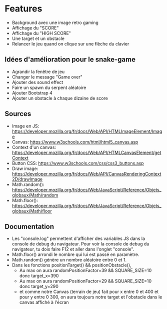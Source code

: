 
# Features

- Background avec une image retro gaming
- Affichage du "SCORE"
- Affichage du "HIGH SCORE"
- Une target et un obstacle
- Relancer le jeu quand on clique sur une flèche du clavier

## Idées d'amélioration pour le snake-game

- Agrandir la fenêtre de jeu
- Changer le message "Game over"
- Ajouter des sound effect
- Faire un spawn du serpent aléatoire
- Ajouter Bootstrap 4
- Ajouter un obstacle à chaque dizaine de score

## Sources

- Image en JS: https://developer.mozilla.org/fr/docs/Web/API/HTMLImageElement/Image
- Canvas: https://www.w3schools.com/html/html5_canvas.asp
- Context d'un canvas: https://developer.mozilla.org/fr/docs/Web/API/HTMLCanvasElement/getContext
- Button CSS: https://www.w3schools.com/css/css3_buttons.asp
- Draw image: https://developer.mozilla.org/fr/docs/Web/API/CanvasRenderingContext2D/drawImage
- Math.random(): https://developer.mozilla.org/fr/docs/Web/JavaScript/Reference/Objets_globaux/Math/random
- Math.floor(): https://developer.mozilla.org/fr/docs/Web/JavaScript/Reference/Objets_globaux/Math/floor

## Documentation

- Les "console.log" permettent d'afficher des variables JS dans la console de debug du navigateur. Pour voir la console de debug du navigateur, tu dois faire F12 et aller dans l'onglet "console".
- Math.floor() arrondi le nombre qui lui est passé en paramètre.
- Math.random() génère un nombre aléatoire entre 0 et 1.
- Dans les fonctions positionTarget() && positionObstacle(), 
    - Au max on aura randomPositionFactor=39 && SQUARE_SIZE=10 donc target_x=390
    - Au max on aura randomPositionFactor=29 && SQUARE_SIZE=10 donc target_y=290
    - et comme notre Canvas (terrain de jeu) fait pour x entre 0 et 400 et pour y entre 0 300, on aura toujours notre target et l'obstacle dans le canvas affiché à l'écran
